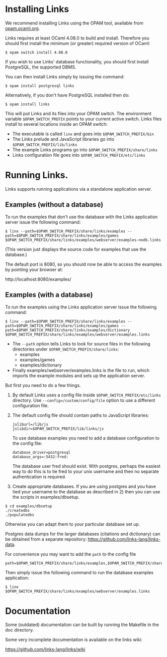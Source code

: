 # Installing Links

We recommend installing Links using the OPAM tool, available from [opam.ocaml.org](https://opam.ocaml.org/).

Links requires at least OCaml 4.08.0 to build and install. Therefore
you should first install the minimum (or greater) required version of
OCaml:

```
$ opam switch install 4.08.0
```

If you wish to use Links' database functionality, you should first
install PostgreSQL, the supported DBMS.

You can then install Links simply by issuing the command:

```
$ opam install postgresql links
```

Alternatively, if you don't have PostgreSQL installed then do:

```
$ opam install links
```

This will put Links and its files into your OPAM switch. The
environment variable `$OPAM_SWITCH_PREFIX` points to your current
active switch. Links files install to several locations inside an OPAM
switch:

* The executable is called `linx` and goes into `$OPAM_SWITCH_PREFIX/bin`
* The Links prelude and JavaScript libraries go into `$OPAM_SWITCH_PREFIX/lib/links`
* The example Links programs go into `$OPAM_SWITCH_PREFIX/share/links`
* Links configuration file goes into `$OPAM_SWITCH_PREFIX/etc/links`

# Running Links.

Links supports running applications via a standalone application
server.

## Examples (without a database)

To run the examples that don't use the database with the Links
application server issue the following command:
```
$ linx --path=$OPAM_SWITCH_PREFIX/share/links/examples --path=$OPAM_SWITCH_PREFIX/share/links/examples/games $OPAM_SWITCH_PREFIX/share/links/examples/webserver/examples-nodb.links
```
(This version just displays the source code for examples that use the
database.)

The default port is 8080, so you should now be able to access the
examples by pointing your browser at:

  http://localhost:8080/examples/

## Examples (with a database)

To run the examples using the Links application server issue the
following command:

```
$ linx --path=$OPAM_SWITCH_PREFIX/share/links/examples --path=$OPAM_SWITCH_PREFIX/share/links/examples/games --path=$OPAM_SWITCH_PREFIX/share/links/examples/dictionary $OPAM_SWITCH_PREFIX/share/links/examples/webserver/examples.links
```

* The `--path` option tells Links to look for source files in the following
  directories under `$OPAM_SWITCH_PREFIX/share/links`:
  - examples
  - examples/games
  - examples/dictionary
* Finally examples/webserver/examples.links is the file to run, which imports
  the example modules and sets up the application server.

But first you need to do a few things.

  1) By default Links uses a config file inside `$OPAM_SWITCH_PREFIX/etc/links` directory.  Use
     `--config=/custom/config/file` option to use a different configuration file.

  2) The default config file should contain paths to JavaScript libraries:

         jsliburl=/lib/js
         jslibdir=$OPAM_SWITCH_PREFIX/lib/links/js

     To use database examples you need to add a database configuration
     to the config file:

         database_driver=postgresql
         database_args=:5432:fred:

     The database user fred should exist. With postgres, perhaps the
     easiest way to do this is to tie fred to your unix username and
     then no separate authentication is required.

  3) Create appropriate databases. If you are using postgres and you
  have tied your username to the database as described in 2) then you
  can use the scripts in examples/dbsetup.

    $ cd examples/dbsetup
    ./createdbs
    ./populatedbs

  Otherwise you can adapt them to your particular database set up.

  Postgres data dumps for the larger databases (citations and
  dictionary) can be obtained from a separate repository: https://github.com/links-lang/links-data.

For convenience you may want to add the `path` to the config file

    path=$OPAM_SWITCH_PREFIX/share/links/examples,$OPAM_SWITCH_PREFIX/share/links/examples/games,$OPAM_SWITCH_PREFIX/share/links/examples/dictionary

Then simply issue the following command to run the database examples application:
```
$ linx $OPAM_SWITCH_PREFIX/share/links/examples/webserver/examples.links
```

# Documentation

Some (outdated) documentation can be built by running the Makefile in
the doc directory.

Some very incomplete documentation is available on the links wiki:

  https://github.com/links-lang/links/wiki
